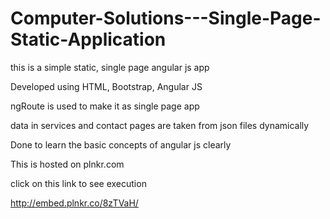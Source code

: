 # Computer-Solutions---Single-Page-Static-Application

this is a simple static, single page angular js app

Developed using HTML, Bootstrap, Angular JS

ngRoute is used to make it as single page app

data in services and contact pages are taken from json files dynamically

Done to learn the basic concepts of angular js clearly

This is hosted on plnkr.com
 
 click on this link to see execution
 
 http://embed.plnkr.co/8zTVaH/

